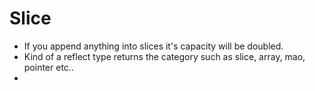 # Slice

- If you append anything into slices it's capacity will be doubled.
- Kind of a reflect type returns the category such as slice, array, mao, pointer etc..
- 